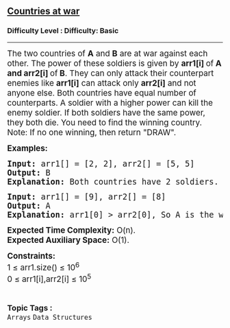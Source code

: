 <h2><a href="https://www.geeksforgeeks.org/problems/countries-at-war2936/1?page=2&sortBy=difficulty">Countries at war</a></h2><h3>Difficulty Level : Difficulty: Basic</h3><hr><div class="problems_problem_content__Xm_eO"><p><span style="font-size: 14pt;">The two countries of <strong>A</strong> and <strong>B</strong> are at war against each other. The power of these soldiers is given by <strong>arr1[i] </strong>of<strong>&nbsp;A and arr2[i] </strong>of<strong> B</strong>. They can only attack their counterpart enemies like <strong>arr1[i]</strong> can attack only <strong>arr2[i]</strong> and not anyone else. Both countries have equal number of counterparts. A soldier with a higher power can kill the enemy soldier. If both soldiers have the same power, they both die. You need to find the winning country.<br>Note: If no one winning, then return "DRAW".</span></p>
<p><span style="font-size: 14pt;"><strong>Examples:</strong></span></p>
<pre><span style="font-size: 14pt;"><strong>Input:</strong> arr1[] = [2, 2], arr2[] = [5, 5]
<strong>Output:</strong> B
<strong>Explanation: </strong>Both countries have 2 soldiers. arr2[0] kills arr1[0], arr2[1] kills arr1[1]. A has 0 soldiers alive at the end. B has both soldiers alive at the end.Return "B" as a winner.
</span></pre>
<pre><span style="font-size: 14pt;"><strong>Input:</strong> arr1[] = [9], arr2[] = [8]  <strong>
Output:</strong> A
<strong>Explanation: </strong>arr1[0] &gt; arr2[0], So A is the winner.
</span></pre>
<p><span style="font-size: 14pt;"><strong>Expected Time Complexity:</strong> O(n).<br><strong>Expected Auxiliary Space:</strong>&nbsp;O(1).</span></p>
<p><span style="font-size: 14pt;"><strong>Constraints:</strong></span><br><span style="font-size: 14pt;">1 ≤ arr1.size() ≤ 10<sup>6</sup><br>0 ≤ arr1[i],arr2[i] ≤ 10<sup>5</sup></span></p></div><br><p><span style=font-size:18px><strong>Topic Tags : </strong><br><code>Arrays</code>&nbsp;<code>Data Structures</code>&nbsp;